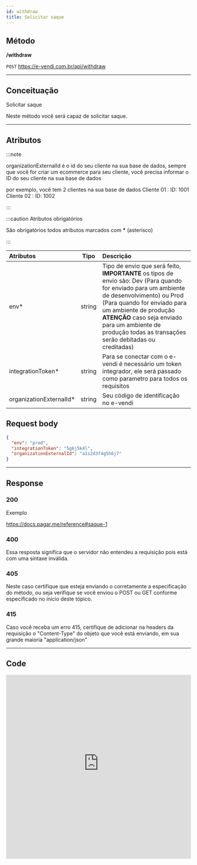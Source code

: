 ```yaml
---
id: withdraw
title: Solicitar saque
---
```


## Método

**/withdraw**

`POST` https://e-vendi.com.br/api/withdraw

---

## Conceituação

Solicitar saque

Neste método você será capaz de solicitar saque.

---

## Atributos

:::note

organizationExternalId é o id do seu cliente na sua base de dados, sempre que você for criar um ecommerce para seu cliente, você precisa informar o ID do seu cliente na sua base de dados

por exemplo, você tem 2 clientes na sua base de dados Cliente 01 : ID: 1001 Cliente 02 : ID: 1002

:::

:::caution Atributos obrigatórios

São obrigatórios todos atributos marcados com **\*** (asterisco)

:::

| Atributos | Tipo | Descrição |
| :-- | :-: | :-- |
| env\* | string | Tipo de envio que será feito, **IMPORTANTE** os tipos de envio são: Dev (Para quando for enviado para um ambiente de desenvolvimento) ou Prod (Para quando for enviado para um ambiente de produção **ATENÇÃO** caso seja enviado para um ambiente de produção todas as transações serão debitadas ou creditadas) |
| integrationToken\* | string | Para se conectar com o e-vendi é necessário um token integrador, ele será passado como parametro para todos os requisitos |
| organizationExternalId\* | string | Seu código de identificação no e-vendi |

## Request body

```json
{
  "env": "prod",
  "integrationToken": "5g6j5k4l",
  "organizationExternalId": "a1s2d3f4g5h6j7"
}
```

---

## Response

### 200

Exemplo

https://docs.pagar.me/reference#saque-1

### 400

Essa resposta significa que o servidor não entendeu a requisição pois está com uma sintaxe inválida.

### 405

Neste caso certifique que esteja enviando o corretamente a especificação do método, ou seja verifique se você enviou o POST ou GET conforme especificado no inicio deste tópico.

### 415

Caso você receba um erro 415, certifique de adicionar na headers da requisição o "Content-Type" do objeto que você está enviando, em sua grande maioria "application/json"

---

## Code

<iframe src="https://raw.githubusercontent.com/e-vendi/e-vendi-docs/main/json-examples/withdraw.json" frameborder="0" scrolling="no" width="100%" height="500px" seamless></iframe>
